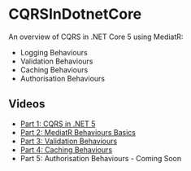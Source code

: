 # CQRSInDotnetCore
An overview of CQRS in .NET Core 5 using MediatR:
- Logging Behaviours
- Validation Behaviours
- Caching Behaviours
- Authorisation Behaviours

## Videos
- [Part 1: CQRS in .NET 5](https://youtu.be/mdzEKGlH0_Q)
- [Part 2: MediatR Behaviours Basics](https://youtu.be/ET00fzkPLVU)
- [Part 3: Validation Behaviours](https://youtu.be/akvpDSrkCew)
- [Part 4: Caching Behaviours](https://youtu.be/86x_HEGOzws)
- Part 5: Authorisation Behaviours - Coming Soon
